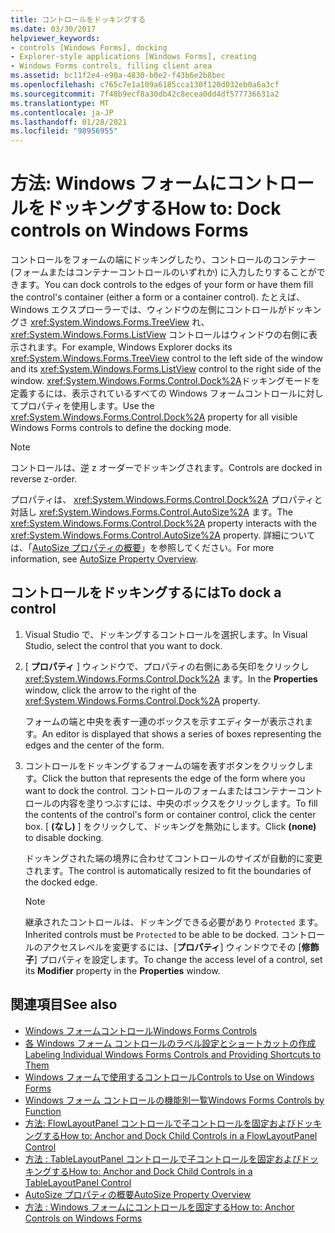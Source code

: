 ```yaml
---
title: コントロールをドッキングする
ms.date: 03/30/2017
helpviewer_keywords:
- controls [Windows Forms], docking
- Explorer-style applications [Windows Forms], creating
- Windows Forms controls, filling client area
ms.assetid: bc11f2e4-e90a-4830-b0e2-f43b6e2b8bec
ms.openlocfilehash: c765c7e1a109a6185cca130f120d032eb0a6a3cf
ms.sourcegitcommit: 7f48b9ecf8a30db42c8ecea0dd4df577736631a2
ms.translationtype: MT
ms.contentlocale: ja-JP
ms.lasthandoff: 01/28/2021
ms.locfileid: "98956955"
---
```

# <a name="how-to-dock-controls-on-windows-forms"></a><span data-ttu-id="cbb6c-102">方法: Windows フォームにコントロールをドッキングする</span><span class="sxs-lookup"><span data-stu-id="cbb6c-102">How to: Dock controls on Windows Forms</span></span>

<span data-ttu-id="cbb6c-103">コントロールをフォームの端にドッキングしたり、コントロールのコンテナー (フォームまたはコンテナーコントロールのいずれか) に入力したりすることができます。</span><span class="sxs-lookup"><span data-stu-id="cbb6c-103">You can dock controls to the edges of your form or have them fill the control's container (either a form or a container control).</span></span> <span data-ttu-id="cbb6c-104">たとえば、Windows エクスプローラーでは、ウィンドウの左側にコントロールがドッキングさ <xref:System.Windows.Forms.TreeView> れ、 <xref:System.Windows.Forms.ListView> コントロールはウィンドウの右側に表示されます。</span><span class="sxs-lookup"><span data-stu-id="cbb6c-104">For example, Windows Explorer docks its <xref:System.Windows.Forms.TreeView> control to the left side of the window and its <xref:System.Windows.Forms.ListView> control to the right side of the window.</span></span> <span data-ttu-id="cbb6c-105"><xref:System.Windows.Forms.Control.Dock%2A>ドッキングモードを定義するには、表示されているすべての Windows フォームコントロールに対してプロパティを使用します。</span><span class="sxs-lookup"><span data-stu-id="cbb6c-105">Use the <xref:System.Windows.Forms.Control.Dock%2A> property for all visible Windows Forms controls to define the docking mode.</span></span>

> [!NOTE]
> <span data-ttu-id="cbb6c-106">コントロールは、逆 z オーダーでドッキングされます。</span><span class="sxs-lookup"><span data-stu-id="cbb6c-106">Controls are docked in reverse z-order.</span></span>

<span data-ttu-id="cbb6c-107">プロパティは、 <xref:System.Windows.Forms.Control.Dock%2A> プロパティと対話し <xref:System.Windows.Forms.Control.AutoSize%2A> ます。</span><span class="sxs-lookup"><span data-stu-id="cbb6c-107">The <xref:System.Windows.Forms.Control.Dock%2A> property interacts with the <xref:System.Windows.Forms.Control.AutoSize%2A> property.</span></span> <span data-ttu-id="cbb6c-108">詳細については、「[AutoSize プロパティの概要](autosize-property-overview.md)」を参照してください。</span><span class="sxs-lookup"><span data-stu-id="cbb6c-108">For more information, see [AutoSize Property Overview](autosize-property-overview.md).</span></span>

## <a name="to-dock-a-control"></a><span data-ttu-id="cbb6c-109">コントロールをドッキングするには</span><span class="sxs-lookup"><span data-stu-id="cbb6c-109">To dock a control</span></span>

1. <span data-ttu-id="cbb6c-110">Visual Studio で、ドッキングするコントロールを選択します。</span><span class="sxs-lookup"><span data-stu-id="cbb6c-110">In Visual Studio, select the control that you want to dock.</span></span>

2. <span data-ttu-id="cbb6c-111">[ **プロパティ** ] ウィンドウで、プロパティの右側にある矢印をクリックし <xref:System.Windows.Forms.Control.Dock%2A> ます。</span><span class="sxs-lookup"><span data-stu-id="cbb6c-111">In the **Properties** window, click the arrow to the right of the <xref:System.Windows.Forms.Control.Dock%2A> property.</span></span>

   <span data-ttu-id="cbb6c-112">フォームの端と中央を表す一連のボックスを示すエディターが表示されます。</span><span class="sxs-lookup"><span data-stu-id="cbb6c-112">An editor is displayed that shows a series of boxes representing the edges and the center of the form.</span></span>

3. <span data-ttu-id="cbb6c-113">コントロールをドッキングするフォームの端を表すボタンをクリックします。</span><span class="sxs-lookup"><span data-stu-id="cbb6c-113">Click the button that represents the edge of the form where you want to dock the control.</span></span> <span data-ttu-id="cbb6c-114">コントロールのフォームまたはコンテナーコントロールの内容を塗りつぶすには、中央のボックスをクリックします。</span><span class="sxs-lookup"><span data-stu-id="cbb6c-114">To fill the contents of the control's form or container control, click the center box.</span></span> <span data-ttu-id="cbb6c-115">[ **(なし)** ] をクリックして、ドッキングを無効にします。</span><span class="sxs-lookup"><span data-stu-id="cbb6c-115">Click **(none)** to disable docking.</span></span>

   <span data-ttu-id="cbb6c-116">ドッキングされた端の境界に合わせてコントロールのサイズが自動的に変更されます。</span><span class="sxs-lookup"><span data-stu-id="cbb6c-116">The control is automatically resized to fit the boundaries of the docked edge.</span></span>

   > [!NOTE]
   > <span data-ttu-id="cbb6c-117">継承されたコントロールは、ドッキングできる必要があり `Protected` ます。</span><span class="sxs-lookup"><span data-stu-id="cbb6c-117">Inherited controls must be `Protected` to be able to be docked.</span></span> <span data-ttu-id="cbb6c-118">コントロールのアクセスレベルを変更するには、[**プロパティ**] ウィンドウでその [**修飾子**] プロパティを設定します。</span><span class="sxs-lookup"><span data-stu-id="cbb6c-118">To change the access level of a control, set its **Modifier** property in the **Properties** window.</span></span>

## <a name="see-also"></a><span data-ttu-id="cbb6c-119">関連項目</span><span class="sxs-lookup"><span data-stu-id="cbb6c-119">See also</span></span>

- [<span data-ttu-id="cbb6c-120">Windows フォームコントロール</span><span class="sxs-lookup"><span data-stu-id="cbb6c-120">Windows Forms Controls</span></span>](index.md)
- [<span data-ttu-id="cbb6c-121">各 Windows フォーム コントロールのラベル設定とショートカットの作成</span><span class="sxs-lookup"><span data-stu-id="cbb6c-121">Labeling Individual Windows Forms Controls and Providing Shortcuts to Them</span></span>](labeling-individual-windows-forms-controls-and-providing-shortcuts-to-them.md)
- [<span data-ttu-id="cbb6c-122">Windows フォームで使用するコントロール</span><span class="sxs-lookup"><span data-stu-id="cbb6c-122">Controls to Use on Windows Forms</span></span>](controls-to-use-on-windows-forms.md)
- [<span data-ttu-id="cbb6c-123">Windows フォーム コントロールの機能別一覧</span><span class="sxs-lookup"><span data-stu-id="cbb6c-123">Windows Forms Controls by Function</span></span>](windows-forms-controls-by-function.md)
- [<span data-ttu-id="cbb6c-124">方法: FlowLayoutPanel コントロールで子コントロールを固定およびドッキングする</span><span class="sxs-lookup"><span data-stu-id="cbb6c-124">How to: Anchor and Dock Child Controls in a FlowLayoutPanel Control</span></span>](how-to-anchor-and-dock-child-controls-in-a-flowlayoutpanel-control.md)
- [<span data-ttu-id="cbb6c-125">方法 : TableLayoutPanel コントロールで子コントロールを固定およびドッキングする</span><span class="sxs-lookup"><span data-stu-id="cbb6c-125">How to: Anchor and Dock Child Controls in a TableLayoutPanel Control</span></span>](how-to-anchor-and-dock-child-controls-in-a-tablelayoutpanel-control.md)
- [<span data-ttu-id="cbb6c-126">AutoSize プロパティの概要</span><span class="sxs-lookup"><span data-stu-id="cbb6c-126">AutoSize Property Overview</span></span>](autosize-property-overview.md)
- [<span data-ttu-id="cbb6c-127">方法 : Windows フォームにコントロールを固定する</span><span class="sxs-lookup"><span data-stu-id="cbb6c-127">How to: Anchor Controls on Windows Forms</span></span>](how-to-anchor-controls-on-windows-forms.md)
